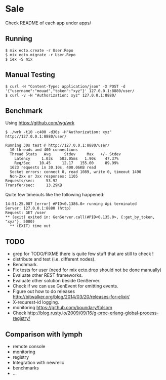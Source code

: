 Sale
====

Check README of each app under apps/

Running
-------

    $ mix ecto.create -r User.Repo
    $ mix ecto.migrate -r User.Repo
    $ iex -S mix


Manual Testing
--------------

    $ curl -H "Content-Type: application/json" -X POST -d '{"username":"mouad","token":"xyz"}' 127.0.0.1:8880/user/
    $ curl -v -H "Authorization: xyz" 127.0.0.1:8880/

Benchmark
---------

Using https://github.com/wg/wrk

    $ ./wrk -t10 -c400 -d30s -H"Authorization: xyz" http://127.0.0.1:8880/user/

    Running 30s test @ http://127.0.0.1:8880/user/
      10 threads and 400 connections
      Thread Stats   Avg      Stdev     Max   +/- Stdev
        Latency     1.03s   503.05ms   1.90s    47.37%
        Req/Sec    10.45     12.17   155.00     89.99%
      1623 requests in 30.10s, 400.06KB read
      Socket errors: connect 0, read 1089, write 0, timeout 1490
      Non-2xx or 3xx responses: 1105
    Requests/sec:     53.92
    Transfer/sec:     13.29KB

Quite few timeouts like the following happened:

    14:51:25.087 [error] #PID<0.1386.0> running Api terminated
    Server: 127.0.0.1:8880 (http)
    Request: GET /user
    ** (exit) exited in: GenServer.call(#PID<0.135.0>, {:get_by_token,
    "xyz"}, 5000)
      ** (EXIT) time out

TODO
----

- grep for TODO/FIXME there is quite few stuff that are still to check !
- distribute and test (i.e. different nodes).
- Benchmark.
- Fix tests for user (need for mix ecto.drop should not be done manually)
- Evaluate other REST frameworks.
- Evaluate other solution beside GenServer.
- Check if we can use GenEvent for emitting events.
- Figure out how to do releases http://bitwalker.org/blog/2014/03/20/releases-for-elixir/
- X-requrest-id logging.
- monitoring https://github.com/boundary/folsom
- Check http://blog.rusty.io/2009/09/16/g-proc-erlang-global-process-registry/


Comparison with lymph
---------------------

- remote console
- monitoring
- registry
- Integration with newrelic
- benchmarks
- ...
